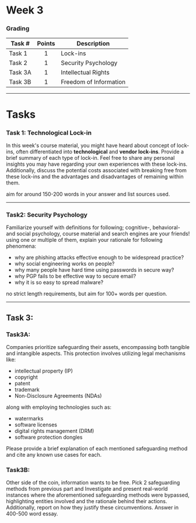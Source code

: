 # Week 3

### Grading

Task #|Points|Description|
-----|:---:|----------|
Task 1 | 1 | Lock-ins
Task 2 | 1 | Security Psychology
Task 3A | 1 | Intellectual Rights
Task 3B | 1 | Freedom of Information
---

# Tasks

### Task 1: Technological Lock-in

In this week's course material, you might have heard about concept of lock-ins, often differentiated into **technological** and **vendor lock-ins**. Provide a brief summary of each type of lock-in. Feel free to share any personal insights you may have regarding your own experiences with these lock-ins. Additionally, discuss the potential costs associated with breaking free from these lock-ins and the advantages and disadvantages of remaining within them.

aim for around 150-200 words in your answer and list sources used.

---

### Task2: Security Psychology

Familiarize yourself with definitions for following; cognitive-, behavioral- and social psychology, course material and search engines are your friends!
using one or multiple of them, explain your rationale for following phenomena:
- why are phishing attacks effective enough to be widespread practice?
- why social engineering works on people?
- why many people have hard time using  passwords in secure way?
- why PGP fails to be effective way to secure email?
- why it is so easy to spread malware?

no strict length requirements, but aim for 100+ words per question.

---

## Task 3:

### Task3A:

Companies prioritize safeguarding their assets, encompassing both tangible and intangible aspects. This protection involves utilizing legal mechanisms like: 

- intellectual property (IP)
- copyright
- patent
- trademark
- Non-Disclosure Agreements (NDAs)

along with employing technologies such as:

- watermarks
- software licenses
- digital rights management (DRM)
- software protection dongles

Please provide a brief explanation of each mentioned safeguarding method and cite any known use cases for each.

### Task3B:

Other side of the coin, information wants to be free. Pick 2 safeguarding methods from previous part and Investigate and present real-world instances where the aforementioned safeguarding methods were bypassed, highlighting entities involved and the rationale behind their actions. Additionally, report on how they justify these circumventions. Answer in 400-500 word essay.
